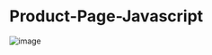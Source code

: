 # Product-Page-Javascript

![image](https://github.com/user-attachments/assets/be2597bb-a974-449c-93ef-104f275621d7) 
